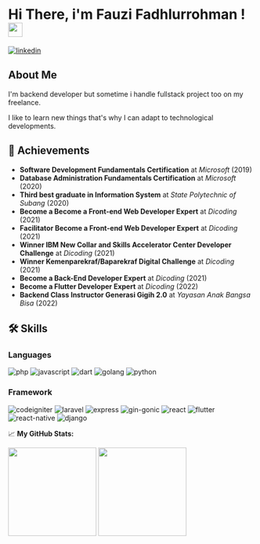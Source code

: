 # Hi There, i'm Fauzi Fadhlurrohman ! <img src="https://media.giphy.com/media/hvRJCLFzcasrR4ia7z/giphy.gif" width="29px">

[![linkedin](https://img.shields.io/badge/Linkedin-0e76a8?style=for-the-badge&logo=Linkedin&logoColor=white)](https://www.linkedin.com/in/fauzi-fadhlurrohman/)

## About Me
I'm backend developer but sometime i handle fullstack project too on my freelance.

I like to learn new things that's why I can adapt to technological developments.

## 🏅 Achievements

-   **Software Development Fundamentals Certification** at _Microsoft_ (2019)
-   **Database Administration Fundamentals Certification** at _Microsoft_ (2020)
-   **Third best graduate in Information System** at _State Polytechnic of Subang_ (2020)
-   **Become a Become a Front-end Web Developer Expert** at _Dicoding_ (2021)
-   **Facilitator Become a Front-end Web Developer Expert** at _Dicoding_ (2021)
-   **Winner IBM New Collar and Skills Accelerator Center Developer Challenge** at _Dicoding_ (2021)
-   **Winner Kemenparekraf/Baparekraf Digital Challenge** at _Dicoding_ (2021)
-   **Become a Back-End Developer Expert** at _Dicoding_ (2021)
-   **Become a Flutter Developer Expert** at _Dicoding_ (2022)
-   **Backend Class Instructor Generasi Gigih 2.0** at _Yayasan Anak Bangsa Bisa_ (2022)

## 🛠️ Skills

### Languages

![php](https://img.shields.io/badge/PHP-7377AD?style=for-the-badge&logo=php&logoColor=F7DF1E)
![javascript](https://img.shields.io/badge/JavaScript-323330?style=for-the-badge&logo=javascript&logoColor=F7DF1E)
![dart](https://img.shields.io/badge/Dart-28B6F6?style=for-the-badge&logo=dart&logoColor=white)
![golang](https://img.shields.io/badge/Golang-00A7D0?style=for-the-badge&logo=golang&logoColor=white)
![python](https://img.shields.io/badge/Python-3776AB?style=for-the-badge&logo=python&logoColor=white)

### Framework

![codeigniter](https://img.shields.io/badge/Codeigniter-E74122?style=for-the-badge&logo=codeigniter&logoColor=FFFFFF)
![laravel](https://img.shields.io/badge/Laravel-E8392C?style=for-the-badge&logo=laravel&logoColor=FFFFFF)
![express](https://img.shields.io/badge/Express.js-84BA41?style=for-the-badge&logo=express&logoColor=FFFFFF)
![gin-gonic](https://img.shields.io/badge/Gin%20Gonic-20232A?style=for-the-badge&logo=gin&logoColor=FFFFFF)
![react](https://img.shields.io/badge/React-20232A?style=for-the-badge&logo=react&logoColor=61DAFB)
![flutter](https://img.shields.io/badge/flutter-66B1F1?style=for-the-badge&logo=flutter&logoColor=61DAFB)
![react-native](https://img.shields.io/badge/React%20Native-20232A?style=for-the-badge&logo=react&logoColor=61DAFB)
![django](https://img.shields.io/badge/Django-0A2E1F?style=for-the-badge&logo=django&logoColor=FFFFFF)

📈 **My GitHub Stats:**

<p>
  <img height="180em" src="https://github-readme-stats.vercel.app/api?username=zikazama&show_icons=true&hide_border=true&&count_private=true&include_all_commits=true" />
  <img height="180em" src="https://github-readme-stats.vercel.app/api/top-langs/?username=zikazama&exclude_repo=KNN-Image-Classification&show_icons=true&hide_border=true&layout=compact&langs_count=8"/>
</p>
